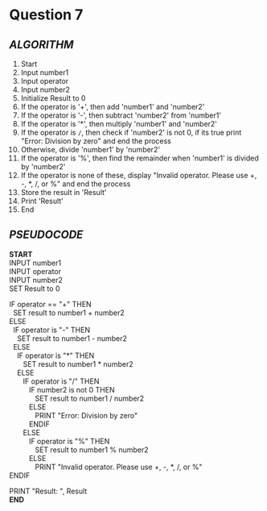 # Question 7

## *ALGORITHM*

1. Start
2. Input number1
3. Input operator
4. Input number2
5. Initialize Result to 0
6. If the operator is '+', then add 'number1' and 'number2'
7. If the operator is '-', then subtract 'number2' from 'number1'
8. If the operator is '*', then multiply 'number1' and 'number2'
9. If the operator is `/`, then check if 'number2' is not 0, if its true print "Error: Division by zero" and end the process
10. Otherwise, divide 'number1' by 'number2'
11. If the operator is '%', then find the remainder when 'number1' is divided by 'number2'
12. If the operator is none of these, display "Invalid operator. Please use +, -, *, /, or %" and end the process
13. Store the result in 'Result'
14. Print 'Result'
15. End

## *PSEUDOCODE*

**START**\
INPUT number1\
INPUT operator\
INPUT number2\
SET Result to 0

IF operator == "+" THEN\
&nbsp; SET result to number1 + number2\
ELSE\
&nbsp; IF operator is "-" THEN\
&nbsp;&nbsp;&nbsp; SET result to number1 - number2\
&nbsp; ELSE\
&nbsp;&nbsp;&nbsp; IF operator is "*" THEN\
&nbsp;&nbsp;&nbsp;&nbsp;&nbsp;&nbsp; SET result to number1 * number2\
&nbsp;&nbsp;&nbsp; ELSE\
&nbsp;&nbsp;&nbsp;&nbsp;&nbsp;&nbsp; IF operator is "/" THEN\
&nbsp;&nbsp;&nbsp;&nbsp;&nbsp;&nbsp;&nbsp;&nbsp;&nbsp; IF number2 is not 0 THEN\
&nbsp;&nbsp;&nbsp;&nbsp;&nbsp;&nbsp;&nbsp;&nbsp;&nbsp;&nbsp;&nbsp;&nbsp; SET result to number1 / number2\
&nbsp;&nbsp;&nbsp;&nbsp;&nbsp;&nbsp;&nbsp;&nbsp;&nbsp; ELSE\
&nbsp;&nbsp;&nbsp;&nbsp;&nbsp;&nbsp;&nbsp;&nbsp;&nbsp;&nbsp;&nbsp;&nbsp; PRINT "Error: Division by zero"\
&nbsp;&nbsp;&nbsp;&nbsp;&nbsp;&nbsp;&nbsp;&nbsp;&nbsp; ENDIF\
&nbsp;&nbsp;&nbsp;&nbsp;&nbsp;&nbsp; ELSE\
&nbsp;&nbsp;&nbsp;&nbsp;&nbsp;&nbsp;&nbsp;&nbsp;&nbsp; IF operator is "%" THEN\
&nbsp;&nbsp;&nbsp;&nbsp;&nbsp;&nbsp;&nbsp;&nbsp;&nbsp;&nbsp;&nbsp;&nbsp; SET result to number1 % number2\
&nbsp;&nbsp;&nbsp;&nbsp;&nbsp;&nbsp;&nbsp;&nbsp;&nbsp; ELSE\
&nbsp;&nbsp;&nbsp;&nbsp;&nbsp;&nbsp;&nbsp;&nbsp;&nbsp;&nbsp;&nbsp;&nbsp; PRINT "Invalid operator. Please use +, -, *, /, or %"\
ENDIF

PRINT "Result: ", Result\
**END**
